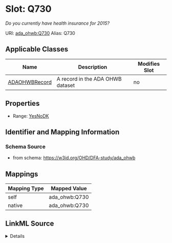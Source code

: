 

# Slot: Q730 


_Do you currently have health insurance for 2015?_





URI: [ada_ohwb:Q730](https://w3id.org/OHD/DFA-study/ada_ohwb/Q730)
Alias: Q730

<!-- no inheritance hierarchy -->





## Applicable Classes

| Name | Description | Modifies Slot |
| --- | --- | --- |
| [ADAOHWBRecord](ADAOHWBRecord.md) | A record in the ADA OHWB dataset |  no  |







## Properties

* Range: [YesNoDK](YesNoDK.md)





## Identifier and Mapping Information







### Schema Source


* from schema: https://w3id.org/OHD/DFA-study/ada_ohwb




## Mappings

| Mapping Type | Mapped Value |
| ---  | ---  |
| self | ada_ohwb:Q730 |
| native | ada_ohwb:Q730 |




## LinkML Source

<details>
```yaml
name: Q730
description: Do you currently have health insurance for 2015?
from_schema: https://w3id.org/OHD/DFA-study/ada_ohwb
rank: 1000
alias: Q730
domain_of:
- ADA_OHWBRecord
range: YesNoDK

```
</details>